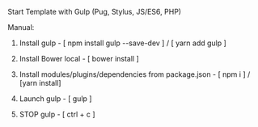 Start Template with Gulp (Pug, Stylus, JS/ES6, PHP)

Manual:

1. Install gulp - [ npm install gulp --save-dev ] / [ yarn add gulp ]

2. Install Bower local - [ bower install ]

3. Install modules/plugins/dependencies from package.json - [ npm i ] / [yarn install]

4. Launch gulp - [ gulp ]

5. STOP gulp - [ ctrl + c ]